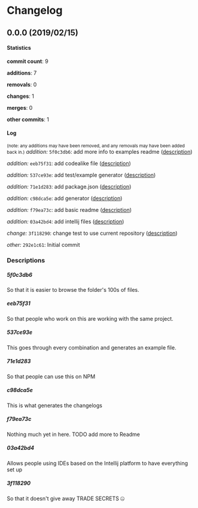 # Changelog
## 0.0.0 (2019/02/15)
#### Statistics
**commit count**: 9

**additions**: 7

**removals**: 0

**changes**: 1

**merges**: 0

**other commits**: 1

#### Log
<small>(note: any additions may have been removed, and any removals may have been added back in.)</small>
*addition:* `5f0c3db6`: add more info to examples readme ([description](#5f0c3db6-8))

*addition:* `eeb75f31`: add codealike file ([description](#eeb75f31-8))

*addition:* `537ce93e`: add test/example generator ([description](#537ce93e-8))

*addition:* `71e1d283`: add package.json ([description](#71e1d283-8))

*addition:* `c98dca5e`: add generator ([description](#c98dca5e-8))

*addition:* `f79ea73c`: add basic readme ([description](#f79ea73c-8))

*addition:* `03a42bd4`: add intellij files ([description](#03a42bd4-8))

*change:* `3f118290`: change test to use current repository ([description](#3f118290-8))

*other:* `292e1c61`: Initial commit

### Descriptions
##### 5f0c3db6
So that it is easier to browse the folder's 100s of files.
##### eeb75f31
So that people who work on this are working with the same project.
##### 537ce93e
This goes through every combination and generates an example file.
##### 71e1d283
So that people can use this on NPM
##### c98dca5e
This is what generates the changelogs
##### f79ea73c
Nothing much yet in here. TODO add more to Readme
##### 03a42bd4
Allows people using IDEs based on the Intellij platform to have everything set up
##### 3f118290
So that it doesn't give away TRADE SECRETS 🤐
